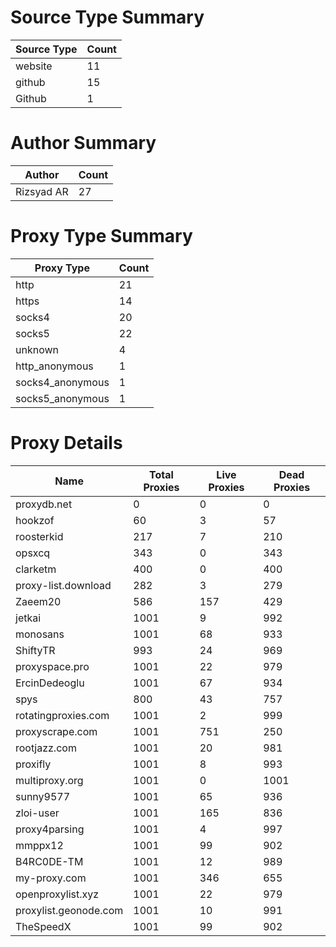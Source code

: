 # Source Type Summary

| Source Type | Count |
|-------------|-------|
| website | 11 |
| github | 15 |
| Github | 1 |


# Author Summary

| Author | Count |
|--------|-------|
| Rizsyad AR | 27 |


# Proxy Type Summary

| Proxy Type | Count |
|------------|-------|
| http | 21 |
| https | 14 |
| socks4 | 20 |
| socks5 | 22 |
| unknown | 4 |
| http_anonymous | 1 |
| socks4_anonymous | 1 |
| socks5_anonymous | 1 |


# Proxy Details

| Name | Total Proxies | Live Proxies | Dead Proxies |
|------|---------------|--------------|---------------|
| proxydb.net | 0 | 0 | 0 |
| hookzof | 60 | 3 | 57 |
| roosterkid | 217 | 7 | 210 |
| opsxcq | 343 | 0 | 343 |
| clarketm | 400 | 0 | 400 |
| proxy-list.download | 282 | 3 | 279 |
| Zaeem20 | 586 | 157 | 429 |
| jetkai | 1001 | 9 | 992 |
| monosans | 1001 | 68 | 933 |
| ShiftyTR | 993 | 24 | 969 |
| proxyspace.pro | 1001 | 22 | 979 |
| ErcinDedeoglu | 1001 | 67 | 934 |
| spys | 800 | 43 | 757 |
| rotatingproxies.com | 1001 | 2 | 999 |
| proxyscrape.com | 1001 | 751 | 250 |
| rootjazz.com | 1001 | 20 | 981 |
| proxifly | 1001 | 8 | 993 |
| multiproxy.org | 1001 | 0 | 1001 |
| sunny9577 | 1001 | 65 | 936 |
| zloi-user | 1001 | 165 | 836 |
| proxy4parsing | 1001 | 4 | 997 |
| mmppx12 | 1001 | 99 | 902 |
| B4RC0DE-TM | 1001 | 12 | 989 |
| my-proxy.com | 1001 | 346 | 655 |
| openproxylist.xyz | 1001 | 22 | 979 |
| proxylist.geonode.com | 1001 | 10 | 991 |
| TheSpeedX | 1001 | 99 | 902 |
